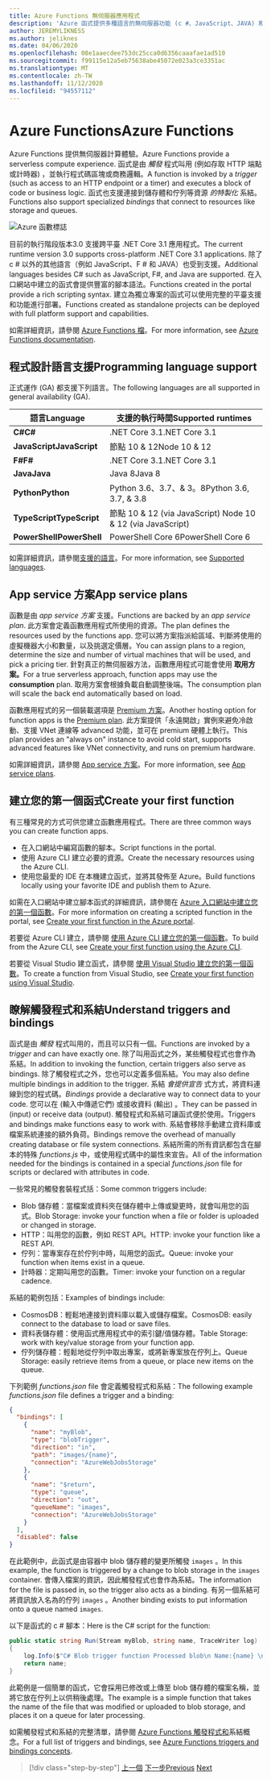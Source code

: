 ```yaml
---
title: Azure Functions 無伺服器應用程式
description: 'Azure 函式提供多種語言的無伺服器功能 (c #、JavaScript、JAVA) 和平臺，以提供事件驅動的立即調整程式碼。'
author: JEREMYLIKNESS
ms.author: jeliknes
ms.date: 04/06/2020
ms.openlocfilehash: 08e1aaecdee753dc25cca0d6356caaafae1ad510
ms.sourcegitcommit: f99115e12a5eb75638abe45072e023a3ce3351ac
ms.translationtype: MT
ms.contentlocale: zh-TW
ms.lasthandoff: 11/12/2020
ms.locfileid: "94557112"
---
```

# <a name="azure-functions"></a><span data-ttu-id="729a6-103">Azure Functions</span><span class="sxs-lookup"><span data-stu-id="729a6-103">Azure Functions</span></span>

<span data-ttu-id="729a6-104">Azure Functions 提供無伺服器計算體驗。</span><span class="sxs-lookup"><span data-stu-id="729a6-104">Azure Functions provide a serverless compute experience.</span></span> <span data-ttu-id="729a6-105">函式是由 *觸發* 程式叫用 (例如存取 HTTP 端點或計時器) ，並執行程式碼區塊或商務邏輯。</span><span class="sxs-lookup"><span data-stu-id="729a6-105">A function is invoked by a *trigger* (such as access to an HTTP endpoint or a timer) and executes a block of code or business logic.</span></span> <span data-ttu-id="729a6-106">函式也支援連接到儲存體和佇列等資源 *的特製化* 系結。</span><span class="sxs-lookup"><span data-stu-id="729a6-106">Functions also support specialized *bindings* that connect to resources like storage and queues.</span></span>

![Azure 函數標誌](./media/azure-functions-logo.png)

<span data-ttu-id="729a6-108">目前的執行階段版本3.0 支援跨平臺 .NET Core 3.1 應用程式。</span><span class="sxs-lookup"><span data-stu-id="729a6-108">The current runtime version 3.0 supports cross-platform .NET Core 3.1 applications.</span></span> <span data-ttu-id="729a6-109">除了 c # 以外的其他語言（例如 JavaScript、F # 和 JAVA）也受到支援。</span><span class="sxs-lookup"><span data-stu-id="729a6-109">Additional languages besides C# such as JavaScript, F#, and Java are supported.</span></span> <span data-ttu-id="729a6-110">在入口網站中建立的函式會提供豐富的腳本語法。</span><span class="sxs-lookup"><span data-stu-id="729a6-110">Functions created in the portal provide a rich scripting syntax.</span></span> <span data-ttu-id="729a6-111">建立為獨立專案的函式可以使用完整的平臺支援和功能進行部署。</span><span class="sxs-lookup"><span data-stu-id="729a6-111">Functions created as standalone projects can be deployed with full platform support and capabilities.</span></span>

<span data-ttu-id="729a6-112">如需詳細資訊，請參閱 [Azure Functions 檔](/azure/azure-functions)。</span><span class="sxs-lookup"><span data-stu-id="729a6-112">For more information, see [Azure Functions documentation](/azure/azure-functions).</span></span>

## <a name="programming-language-support"></a><span data-ttu-id="729a6-113">程式設計語言支援</span><span class="sxs-lookup"><span data-stu-id="729a6-113">Programming language support</span></span>

<span data-ttu-id="729a6-114">正式運作 (GA) 都支援下列語言。</span><span class="sxs-lookup"><span data-stu-id="729a6-114">The following languages are all supported in general availability (GA).</span></span>

|<span data-ttu-id="729a6-115">語言</span><span class="sxs-lookup"><span data-stu-id="729a6-115">Language</span></span>      |<span data-ttu-id="729a6-116">支援的執行時間</span><span class="sxs-lookup"><span data-stu-id="729a6-116">Supported runtimes</span></span>|
|--------------|------------------|
|<span data-ttu-id="729a6-117">**C#**</span><span class="sxs-lookup"><span data-stu-id="729a6-117">**C#**</span></span>        |<span data-ttu-id="729a6-118">.NET Core 3.1</span><span class="sxs-lookup"><span data-stu-id="729a6-118">.NET Core 3.1</span></span>     |
|<span data-ttu-id="729a6-119">**JavaScript**</span><span class="sxs-lookup"><span data-stu-id="729a6-119">**JavaScript**</span></span>|<span data-ttu-id="729a6-120">節點 10 & 12</span><span class="sxs-lookup"><span data-stu-id="729a6-120">Node 10 & 12</span></span>      |
|<span data-ttu-id="729a6-121">**F#**</span><span class="sxs-lookup"><span data-stu-id="729a6-121">**F#**</span></span>        |<span data-ttu-id="729a6-122">.NET Core 3.1</span><span class="sxs-lookup"><span data-stu-id="729a6-122">.NET Core 3.1</span></span>     |
|<span data-ttu-id="729a6-123">**Java**</span><span class="sxs-lookup"><span data-stu-id="729a6-123">**Java**</span></span>      |<span data-ttu-id="729a6-124">Java 8</span><span class="sxs-lookup"><span data-stu-id="729a6-124">Java 8</span></span>            |
|<span data-ttu-id="729a6-125">**Python**</span><span class="sxs-lookup"><span data-stu-id="729a6-125">**Python**</span></span>    |<span data-ttu-id="729a6-126">Python 3.6、3.7、& 3。8</span><span class="sxs-lookup"><span data-stu-id="729a6-126">Python 3.6, 3.7, & 3.8</span></span>|
|<span data-ttu-id="729a6-127">**TypeScript**</span><span class="sxs-lookup"><span data-stu-id="729a6-127">**TypeScript**</span></span>|<span data-ttu-id="729a6-128">節點 10 & 12 (via JavaScript) </span><span class="sxs-lookup"><span data-stu-id="729a6-128">Node 10 & 12 (via JavaScript)</span></span>|
|<span data-ttu-id="729a6-129">**PowerShell**</span><span class="sxs-lookup"><span data-stu-id="729a6-129">**PowerShell**</span></span>|<span data-ttu-id="729a6-130">PowerShell Core 6</span><span class="sxs-lookup"><span data-stu-id="729a6-130">PowerShell Core 6</span></span>|

<span data-ttu-id="729a6-131">如需詳細資訊，請參閱[支援的語言](/azure/azure-functions/supported-languages)。</span><span class="sxs-lookup"><span data-stu-id="729a6-131">For more information, see [Supported languages](/azure/azure-functions/supported-languages).</span></span>

## <a name="app-service-plans"></a><span data-ttu-id="729a6-132">App service 方案</span><span class="sxs-lookup"><span data-stu-id="729a6-132">App service plans</span></span>

<span data-ttu-id="729a6-133">函數是由 *app service 方案* 支援。</span><span class="sxs-lookup"><span data-stu-id="729a6-133">Functions are backed by an *app service plan*.</span></span> <span data-ttu-id="729a6-134">此方案會定義函數應用程式所使用的資源。</span><span class="sxs-lookup"><span data-stu-id="729a6-134">The plan defines the resources used by the functions app.</span></span> <span data-ttu-id="729a6-135">您可以將方案指派給區域、判斷將使用的虛擬機器大小和數量，以及挑選定價層。</span><span class="sxs-lookup"><span data-stu-id="729a6-135">You can assign plans to a region, determine the size and number of virtual machines that will be used, and pick a pricing tier.</span></span> <span data-ttu-id="729a6-136">針對真正的無伺服器方法，函數應用程式可能會使用 **取用方案。**</span><span class="sxs-lookup"><span data-stu-id="729a6-136">For a true serverless approach, function apps may use the **consumption** plan.</span></span> <span data-ttu-id="729a6-137">取用方案會根據負載自動調整後端。</span><span class="sxs-lookup"><span data-stu-id="729a6-137">The consumption plan will scale the back end automatically based on load.</span></span>

<span data-ttu-id="729a6-138">函數應用程式的另一個裝載選項是 [Premium 方案](/azure/azure-functions/functions-premium-plan)。</span><span class="sxs-lookup"><span data-stu-id="729a6-138">Another hosting option for function apps is the [Premium plan](/azure/azure-functions/functions-premium-plan).</span></span> <span data-ttu-id="729a6-139">此方案提供「永遠開啟」實例來避免冷啟動、支援 VNet 連線等 advanced 功能，並可在 premium 硬體上執行。</span><span class="sxs-lookup"><span data-stu-id="729a6-139">This plan provides an "always on" instance to avoid cold start, supports advanced features like VNet connectivity, and runs on premium hardware.</span></span>

<span data-ttu-id="729a6-140">如需詳細資訊，請參閱 [App service 方案](/azure/app-service/azure-web-sites-web-hosting-plans-in-depth-overview)。</span><span class="sxs-lookup"><span data-stu-id="729a6-140">For more information, see [App service plans](/azure/app-service/azure-web-sites-web-hosting-plans-in-depth-overview).</span></span>

## <a name="create-your-first-function"></a><span data-ttu-id="729a6-141">建立您的第一個函式</span><span class="sxs-lookup"><span data-stu-id="729a6-141">Create your first function</span></span>

<span data-ttu-id="729a6-142">有三種常見的方式可供您建立函數應用程式。</span><span class="sxs-lookup"><span data-stu-id="729a6-142">There are three common ways you can create function apps.</span></span>

- <span data-ttu-id="729a6-143">在入口網站中編寫函數的腳本。</span><span class="sxs-lookup"><span data-stu-id="729a6-143">Script functions in the portal.</span></span>
- <span data-ttu-id="729a6-144">使用 Azure CLI 建立必要的資源。</span><span class="sxs-lookup"><span data-stu-id="729a6-144">Create the necessary resources using the Azure CLI.</span></span>
- <span data-ttu-id="729a6-145">使用您最愛的 IDE 在本機建立函式，並將其發佈至 Azure。</span><span class="sxs-lookup"><span data-stu-id="729a6-145">Build functions locally using your favorite IDE and publish them to Azure.</span></span>

<span data-ttu-id="729a6-146">如需在入口網站中建立腳本函式的詳細資訊，請參閱在 [Azure 入口網站中建立您的第一個函數](/azure/azure-functions/functions-create-first-azure-function)。</span><span class="sxs-lookup"><span data-stu-id="729a6-146">For more information on creating a scripted function in the portal, see [Create your first function in the Azure portal](/azure/azure-functions/functions-create-first-azure-function).</span></span>

<span data-ttu-id="729a6-147">若要從 Azure CLI 建立，請參閱 [使用 Azure CLI 建立您的第一個函數](/azure/azure-functions/functions-create-first-azure-function-azure-cli)。</span><span class="sxs-lookup"><span data-stu-id="729a6-147">To build from the Azure CLI, see [Create your first function using the Azure CLI](/azure/azure-functions/functions-create-first-azure-function-azure-cli).</span></span>

<span data-ttu-id="729a6-148">若要從 Visual Studio 建立函式，請參閱 [使用 Visual Studio 建立您的第一個函數](/azure/azure-functions/functions-create-your-first-function-visual-studio)。</span><span class="sxs-lookup"><span data-stu-id="729a6-148">To create a function from Visual Studio, see [Create your first function using Visual Studio](/azure/azure-functions/functions-create-your-first-function-visual-studio).</span></span>

## <a name="understand-triggers-and-bindings"></a><span data-ttu-id="729a6-149">瞭解觸發程式和系結</span><span class="sxs-lookup"><span data-stu-id="729a6-149">Understand triggers and bindings</span></span>

<span data-ttu-id="729a6-150">函式是由 *觸發* 程式叫用的，而且可以只有一個。</span><span class="sxs-lookup"><span data-stu-id="729a6-150">Functions are invoked by a *trigger* and can have exactly one.</span></span> <span data-ttu-id="729a6-151">除了叫用函式之外，某些觸發程式也會作為系結。</span><span class="sxs-lookup"><span data-stu-id="729a6-151">In addition to invoking the function, certain triggers also serve as bindings.</span></span> <span data-ttu-id="729a6-152">除了觸發程式之外，您也可以定義多個系結。</span><span class="sxs-lookup"><span data-stu-id="729a6-152">You may also define multiple bindings in addition to the trigger.</span></span> <span data-ttu-id="729a6-153">系結 *會提供宣告* 式方式，將資料連線到您的程式碼。</span><span class="sxs-lookup"><span data-stu-id="729a6-153">*Bindings* provide a declarative way to connect data to your code.</span></span> <span data-ttu-id="729a6-154">您可以在 (輸入中傳遞它們) 或接收資料 (輸出) 。</span><span class="sxs-lookup"><span data-stu-id="729a6-154">They can be passed in (input) or receive data (output).</span></span> <span data-ttu-id="729a6-155">觸發程式和系結可讓函式便於使用。</span><span class="sxs-lookup"><span data-stu-id="729a6-155">Triggers and bindings make functions easy to work with.</span></span> <span data-ttu-id="729a6-156">系結會移除手動建立資料庫或檔案系統連接的額外負荷。</span><span class="sxs-lookup"><span data-stu-id="729a6-156">Bindings remove the overhead of manually creating database or file system connections.</span></span> <span data-ttu-id="729a6-157">系結所需的所有資訊都包含在腳本的特殊 *functions.js* 中，或使用程式碼中的屬性來宣告。</span><span class="sxs-lookup"><span data-stu-id="729a6-157">All of the information needed for the bindings is contained in a special *functions.json* file for scripts or declared with attributes in code.</span></span>

<span data-ttu-id="729a6-158">一些常見的觸發套裝程式括：</span><span class="sxs-lookup"><span data-stu-id="729a6-158">Some common triggers include:</span></span>

- <span data-ttu-id="729a6-159">Blob 儲存體：當檔案或資料夾在儲存體中上傳或變更時，就會叫用您的函式。</span><span class="sxs-lookup"><span data-stu-id="729a6-159">Blob Storage: invoke your function when a file or folder is uploaded or changed in storage.</span></span>
- <span data-ttu-id="729a6-160">HTTP：叫用您的函數，例如 REST API。</span><span class="sxs-lookup"><span data-stu-id="729a6-160">HTTP: invoke your function like a REST API.</span></span>
- <span data-ttu-id="729a6-161">佇列：當專案存在於佇列中時，叫用您的函式。</span><span class="sxs-lookup"><span data-stu-id="729a6-161">Queue: invoke your function when items exist in a queue.</span></span>
- <span data-ttu-id="729a6-162">計時器：定期叫用您的函數。</span><span class="sxs-lookup"><span data-stu-id="729a6-162">Timer: invoke your function on a regular cadence.</span></span>

<span data-ttu-id="729a6-163">系結的範例包括：</span><span class="sxs-lookup"><span data-stu-id="729a6-163">Examples of bindings include:</span></span>

- <span data-ttu-id="729a6-164">CosmosDB：輕鬆地連接到資料庫以載入或儲存檔案。</span><span class="sxs-lookup"><span data-stu-id="729a6-164">CosmosDB: easily connect to the database to load or save files.</span></span>
- <span data-ttu-id="729a6-165">資料表儲存體：使用函式應用程式中的索引鍵/值儲存體。</span><span class="sxs-lookup"><span data-stu-id="729a6-165">Table Storage: work with key/value storage from your function app.</span></span>
- <span data-ttu-id="729a6-166">佇列儲存體：輕鬆地從佇列中取出專案，或將新專案放在佇列上。</span><span class="sxs-lookup"><span data-stu-id="729a6-166">Queue Storage: easily retrieve items from a queue, or place new items on the queue.</span></span>

<span data-ttu-id="729a6-167">下列範例 *functions.json* file 會定義觸發程式和系結：</span><span class="sxs-lookup"><span data-stu-id="729a6-167">The following example *functions.json* file defines a trigger and a binding:</span></span>

```json
{
  "bindings": [
    {
      "name": "myBlob",
      "type": "blobTrigger",
      "direction": "in",
      "path": "images/{name}",
      "connection": "AzureWebJobsStorage"
    },
    {
      "name": "$return",
      "type": "queue",
      "direction": "out",
      "queueName": "images",
      "connection": "AzureWebJobsStorage"
    }
  ],
  "disabled": false
}
```

<span data-ttu-id="729a6-168">在此範例中，此函式是由容器中 blob 儲存體的變更所觸發 `images` 。</span><span class="sxs-lookup"><span data-stu-id="729a6-168">In this example, the function is triggered by a change to blob storage in the `images` container.</span></span> <span data-ttu-id="729a6-169">會傳入檔案的資訊，因此觸發程式也會作為系結。</span><span class="sxs-lookup"><span data-stu-id="729a6-169">The information for the file is passed in, so the trigger also acts as a binding.</span></span> <span data-ttu-id="729a6-170">有另一個系結可將資訊放入名為的佇列 `images` 。</span><span class="sxs-lookup"><span data-stu-id="729a6-170">Another binding exists to put information onto a queue named `images`.</span></span>

<span data-ttu-id="729a6-171">以下是函式的 c # 腳本：</span><span class="sxs-lookup"><span data-stu-id="729a6-171">Here is the C# script for the function:</span></span>

```csharp
public static string Run(Stream myBlob, string name, TraceWriter log)
{
    log.Info($"C# Blob trigger function Processed blob\n Name:{name} \n Size: {myBlob.Length} Bytes");
    return name;
}
```

<span data-ttu-id="729a6-172">此範例是一個簡單的函式，它會採用已修改或上傳至 blob 儲存體的檔案名稱，並將它放在佇列上以供稍後處理。</span><span class="sxs-lookup"><span data-stu-id="729a6-172">The example is a simple function that takes the name of the file that was modified or uploaded to blob storage, and places it on a queue for later processing.</span></span>

<span data-ttu-id="729a6-173">如需觸發程式和系結的完整清單，請參閱 [Azure Functions 觸發程式和](/azure/azure-functions/functions-triggers-bindings)系結概念。</span><span class="sxs-lookup"><span data-stu-id="729a6-173">For a full list of triggers and bindings, see [Azure Functions triggers and bindings concepts](/azure/azure-functions/functions-triggers-bindings).</span></span>

>[!div class="step-by-step"]
><span data-ttu-id="729a6-174">[上一個](azure-serverless-platform.md) 
>[下一步](application-insights.md)</span><span class="sxs-lookup"><span data-stu-id="729a6-174">[Previous](azure-serverless-platform.md)
[Next](application-insights.md)</span></span>

